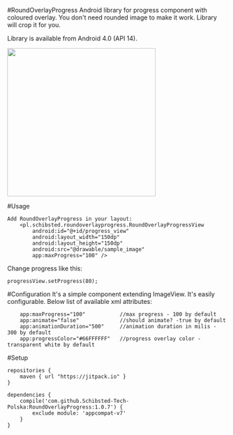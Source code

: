 #RoundOverlayProgress
Android library for progress component with coloured overlay. You don't need rounded image to make it work. Library will crop it for you.

Library is available from Android 4.0 (API 14).

<img src="http://g.recordit.co/l4dqVNcQ2K.gif" height="340" />

#Usage
```
Add RoundOverlayProgress in your layout:
    <pl.schibsted.roundoverlayprogress.RoundOverlayProgressView
        android:id="@+id/progress_view"
        android:layout_width="150dp"
        android:layout_height="150dp"
        android:src="@drawable/sample_image"
        app:maxProgress="100" />
```
        
Change progress like this:
```
progressView.setProgress(80);
```

#Configuration
It's a simple component extending ImageView. It's easily configurable. Below list of available xml attributes:

        app:maxProgress="100"           //max progress - 100 by default
        app:animate="false"             //should animate? -true by default
        app:animationDuration="500"     //animation duration in milis - 300 by default
        app:progressColor="#66FFFFFF"   //progress overlay color - transparent white by default
#Setup
```
repositories {
    maven { url "https://jitpack.io" }
}

dependencies {
    compile('com.github.Schibsted-Tech-Polska:RoundOverlayProgress:1.0.7') {
        exclude module: 'appcompat-v7'
    }
}
```
